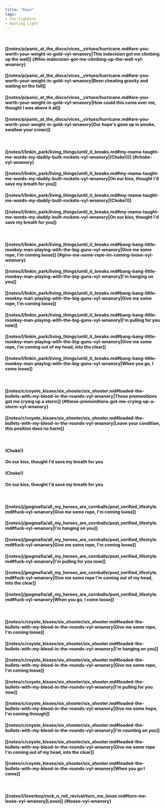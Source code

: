 ```yaml
---
title: "Rope"
tags:
- Foo Fighters
- Wasting Light
---
```

&nbsp;
#### [[notes/p/panic_at_the_disco/vices__virtues/hurricane.md#are-you-worth-your-weight-in-gold-vyl-wnanory|This indecision got me climbing up the wall]] {#this-indecision-got-me-climbing-up-the-wall-vyl-wnanory}
#### [[notes/p/panic_at_the_disco/vices__virtues/hurricane.md#are-you-worth-your-weight-in-gold-vyl-wnanory|Been cheating gravity and waiting on the fall]]
#### [[notes/p/panic_at_the_disco/vices__virtues/hurricane.md#are-you-worth-your-weight-in-gold-vyl-wnanory|How could this come over me, thought I was above it all]]
#### [[notes/p/panic_at_the_disco/vices__virtues/hurricane.md#are-you-worth-your-weight-in-gold-vyl-wnanory|Our hope's gone up in smoke, swallow your crown]]
&nbsp;
#### [[notes/l/linkin_park/living_things/until_it_breaks.md#my-mama-taught-me-words-my-daddy-built-rockets-vyl-wnanory|(Choke!)]] {#choke-vyl-wnanory}
#### [[notes/l/linkin_park/living_things/until_it_breaks.md#my-mama-taught-me-words-my-daddy-built-rockets-vyl-wnanory|On our kiss, thought I'd save my breath for you]]
#### [[notes/l/linkin_park/living_things/until_it_breaks.md#my-mama-taught-me-words-my-daddy-built-rockets-vyl-wnanory|(Choke!)]]
#### [[notes/l/linkin_park/living_things/until_it_breaks.md#my-mama-taught-me-words-my-daddy-built-rockets-vyl-wnanory|On our kiss, thought I'd save my breath for you]]
&nbsp;
#### [[notes/l/linkin_park/living_things/until_it_breaks.md#bang-bang-little-monkey-man-playing-with-the-big-guns-vyl-wnanory|Give me some rope, I'm coming loose]] {#give-me-some-rope-im-coming-loose-vyl-wnanory}
#### [[notes/l/linkin_park/living_things/until_it_breaks.md#bang-bang-little-monkey-man-playing-with-the-big-guns-vyl-wnanory|I'm hanging on you]]
#### [[notes/l/linkin_park/living_things/until_it_breaks.md#bang-bang-little-monkey-man-playing-with-the-big-guns-vyl-wnanory|Give me some rope, I'm coming loose]]
#### [[notes/l/linkin_park/living_things/until_it_breaks.md#bang-bang-little-monkey-man-playing-with-the-big-guns-vyl-wnanory|I'm pulling for you now]]
#### [[notes/l/linkin_park/living_things/until_it_breaks.md#bang-bang-little-monkey-man-playing-with-the-big-guns-vyl-wnanory|Give me some rope, I'm coming out of my head, into the clear]]
#### [[notes/l/linkin_park/living_things/until_it_breaks.md#bang-bang-little-monkey-man-playing-with-the-big-guns-vyl-wnanory|When you go, I come loose]]
&nbsp;
#### [[notes/c/coyote_kisses/six_shooter/six_shooter.md#loaded-the-bullets-with-my-blood-in-the-rounds-vyl-wnanory|These premonitions got me crying up a storm]] {#these-premonitions-got-me-crying-up-a-storm-vyl-wnanory}
#### [[notes/c/coyote_kisses/six_shooter/six_shooter.md#loaded-the-bullets-with-my-blood-in-the-rounds-vyl-wnanory|Leave your condition, this position does no harm]]
&nbsp;
#### (Choke!)
#### On our kiss, thought I'd save my breath for you
#### (Choke!)
#### On our kiss, thought I'd save my breath for you
&nbsp;
#### [[notes/j/jpegmafia/all_my_heroes_are_cornballs/post_verified_lifestyle.md#fuck-vyl-wnanory|Give me some rope, I'm coming loose]]
#### [[notes/j/jpegmafia/all_my_heroes_are_cornballs/post_verified_lifestyle.md#fuck-vyl-wnanory|I'm hanging on you]]
#### [[notes/j/jpegmafia/all_my_heroes_are_cornballs/post_verified_lifestyle.md#fuck-vyl-wnanory|Give me some rope, I'm coming loose]]
#### [[notes/j/jpegmafia/all_my_heroes_are_cornballs/post_verified_lifestyle.md#fuck-vyl-wnanory|I'm pulling for you now]]
#### [[notes/j/jpegmafia/all_my_heroes_are_cornballs/post_verified_lifestyle.md#fuck-vyl-wnanory|Give me some rope I'm coming out of my head, into the clear]]
#### [[notes/j/jpegmafia/all_my_heroes_are_cornballs/post_verified_lifestyle.md#fuck-vyl-wnanory|When you go, I come loose]]
&nbsp;
#### [[notes/c/coyote_kisses/six_shooter/six_shooter.md#loaded-the-bullets-with-my-blood-in-the-rounds-vyl-wnanory|Give me some rope, I'm coming loose]]
#### [[notes/c/coyote_kisses/six_shooter/six_shooter.md#loaded-the-bullets-with-my-blood-in-the-rounds-vyl-wnanory|I'm hanging on you]]
#### [[notes/c/coyote_kisses/six_shooter/six_shooter.md#loaded-the-bullets-with-my-blood-in-the-rounds-vyl-wnanory|Give me some rope, I'm coming loose]]
#### [[notes/c/coyote_kisses/six_shooter/six_shooter.md#loaded-the-bullets-with-my-blood-in-the-rounds-vyl-wnanory|I'm pulling for you now]]
#### [[notes/c/coyote_kisses/six_shooter/six_shooter.md#loaded-the-bullets-with-my-blood-in-the-rounds-vyl-wnanory|Give me some hope, I'm coming through]]
#### [[notes/c/coyote_kisses/six_shooter/six_shooter.md#loaded-the-bullets-with-my-blood-in-the-rounds-vyl-wnanory|I'm counting on you]]
#### [[notes/c/coyote_kisses/six_shooter/six_shooter.md#loaded-the-bullets-with-my-blood-in-the-rounds-vyl-wnanory|Give me some rope I'm coming out of my head, into the clear]]
#### [[notes/c/coyote_kisses/six_shooter/six_shooter.md#loaded-the-bullets-with-my-blood-in-the-rounds-vyl-wnanory|When you go I come]]
&nbsp;
#### [[notes/l/loverboy/rock_n_roll_revival/turn_me_loose.md#turn-me-loose-vyl-wnanory|Loose]] {#loose-vyl-wnanory}
